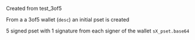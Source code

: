 Created from test_3of5

From a a 3of5 wallet (`desc`) an initial pset is created 

5 signed pset with 1 signature from each signer of the wallet `sX_pset.base64`